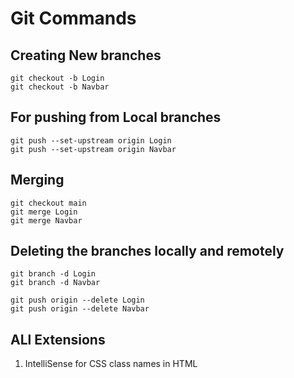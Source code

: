 # Git Commands

## Creating New branches

```
git checkout -b Login
git checkout -b Navbar
```

## For pushing from Local branches

```
git push --set-upstream origin Login
git push --set-upstream origin Navbar
```

## Merging

```
git checkout main
git merge Login
git merge Navbar
```

## Deleting the branches locally and remotely

```
git branch -d Login
git branch -d Navbar

git push origin --delete Login
git push origin --delete Navbar
```
## ALl Extensions

1. IntelliSense for CSS class names in HTML
